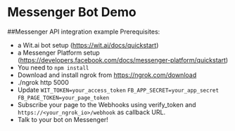 # Messenger Bot Demo

##Messenger API integration example
Prerequisites:
- a Wit.ai bot setup (https://wit.ai/docs/quickstart)
- a Messenger Platform setup (https://developers.facebook.com/docs/messenger-platform/quickstart)
- You need to `npm install`
- Download and install ngrok from https://ngrok.com/download
- ./ngrok http 5000
- Update `WIT_TOKEN=your_access_token` `FB_APP_SECRET=your_app_secret` `FB_PAGE_TOKEN=your_page_token` 
- Subscribe your page to the Webhooks using verify_token and `https://<your_ngrok_io>/webhook` as callback URL.
- Talk to your bot on Messenger!
